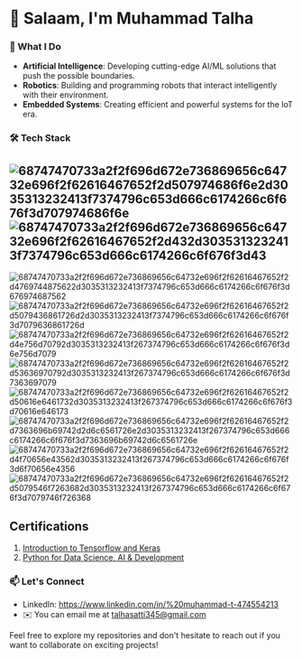 # 👋 Salaam, I'm Muhammad Talha
### 🚀 What I Do

- **Artificial Intelligence**: Developing cutting-edge AI/ML solutions that push the possible boundaries.
- **Robotics**: Building and programming robots that interact intelligently with their environment.
- **Embedded Systems**: Creating efficient and powerful systems for the IoT era.
  
### 🛠️ Tech Stack
## ![68747470733a2f2f696d672e736869656c64732e696f2f62616467652f2d507974686f6e2d3035313232413f7374796c653d666c6174266c6f676f3d707974686f6e](https://user-images.githubusercontent.com/77435711/179204548-8ffe9e97-4c4f-4713-91c0-46047b882f3c.svg) ![68747470733a2f2f696d672e736869656c64732e696f2f62616467652f2d432d3035313232413f7374796c653d666c6174266c6f676f3d43](https://user-images.githubusercontent.com/77435711/179204911-62df1b84-cdf2-43fe-bd52-ba71f6324526.svg)
![68747470733a2f2f696d672e736869656c64732e696f2f62616467652f2d4769744875622d3035313232413f7374796c653d666c6174266c6f676f3d676974687562](https://user-images.githubusercontent.com/77435711/179205048-4b2d01d9-ebb3-4b68-823b-9b8cdbbf0786.svg)
![68747470733a2f2f696d672e736869656c64732e696f2f62616467652f2d5079436861726d2d3035313232413f7374796c653d666c6174266c6f676f3d7079636861726d](https://user-images.githubusercontent.com/77435711/179205152-616fe541-9aa0-407e-aa5a-33643f6ddb15.svg)
![68747470733a2f2f696d672e736869656c64732e696f2f62616467652f2d4e756d70792d3035313232413f267374796c653d666c6174266c6f676f3d6e756d7079](https://user-images.githubusercontent.com/77435711/179205358-47142552-4641-4071-b711-4e03c6d5a208.svg)
![68747470733a2f2f696d672e736869656c64732e696f2f62616467652f2d53636970792d3035313232413f267374796c653d666c6174266c6f676f3d7363697079](https://user-images.githubusercontent.com/77435711/179205423-7c215187-af84-4334-80db-d3c452c4400a.svg)
![68747470733a2f2f696d672e736869656c64732e696f2f62616467652f2d50616e6461732d3035313232413f267374796c653d666c6174266c6f676f3d70616e646173](https://user-images.githubusercontent.com/77435711/179205505-e965831b-a907-43a1-af37-a89f96f93871.svg)
![68747470733a2f2f696d672e736869656c64732e696f2f62616467652f2d7363696b69742d2d6c6561726e2d3035313232413f267374796c653d666c6174266c6f676f3d7363696b69742d6c6561726e](https://user-images.githubusercontent.com/77435711/179205572-d43b5864-1f56-46a7-ae90-769a682c5567.svg)
![68747470733a2f2f696d672e736869656c64732e696f2f62616467652f2d4f70656e43562d3035313232413f267374796c653d666c6174266c6f676f3d6f70656e4356](https://user-images.githubusercontent.com/77435711/179205721-6c93714e-e332-4d1c-bf05-85eb0319fa65.svg)
![68747470733a2f2f696d672e736869656c64732e696f2f62616467652f2d5079546f7263682d3035313232413f267374796c653d666c6174266c6f676f3d7079746f726368](https://user-images.githubusercontent.com/77435711/179205835-cdf6f33a-25f8-4b8d-b4bb-ca70ce1842fa.svg)

## Certifications
  1. [Introduction to Tensorflow and Keras](https://github.com/Talha-coder-01/Talha-coder-01/blob/5f0b09d69eed680454c0f93d6616cc4c0f8e7096/T_K_Certificate.pdf)
  2. [Python for Data Science, AI & Development](https://coursera.org/share/1a2de8fac736fb8ca666ae6a342919a5)

### 📫 Let's Connect

- LinkedIn: https://www.linkedin.com/in/%20muhammad-t-474554213
- ✉️   You can email me at talhasatti345@gmail.com

Feel free to explore my repositories and don't hesitate to reach out if you want to collaborate on exciting projects!
